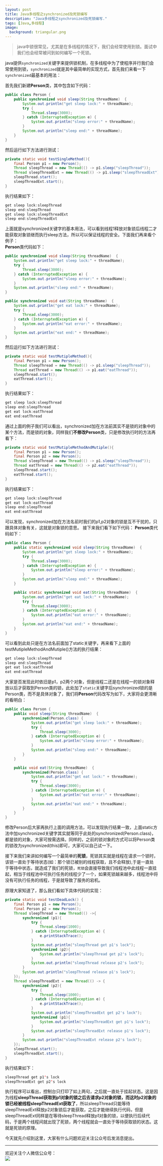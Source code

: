 ```yaml
---
layout: post
title: Java多线程之synchronized及死锁编写
description: "Java多线程之synchronized及死锁编写."
tags: [Java,多线程]
image:
  background: triangular.png
---
```




> java中锁很常见，尤其是在多线程的情况下，我们会经常使用到锁。面试中我们也会经常被问到如何编写一个死锁。
  
java提供`synchronized`关键字来提供锁机制，在多线程中为了使程序并行我们会常使用到锁，`synchronized`就是其中最简单的实现方式，首先我们来看一下`synchronized`最基本的用法：  

首先我们新建**Person**类，其中包含如下代码：

```java  
public class Person {
	public synchronized void sleep(String threadName)  {
        System.out.println("get sleep lock:" + threadName);
        try {
            Thread.sleep(3000);
        } catch (InterruptedException e) {
            System.out.println("sleep error:" + threadName);
        }
        System.out.println("sleep end:" + threadName);
    }
}
```
然后运行如下方法进行测试：

```java
private static void testSingleMethod(){
    final Person p1 = new Person();
    Thread sleepThread = new Thread(() -> p1.sleep("sleepThread"));
    Thread sleepThreadExt = new Thread(() -> p1.sleep("sleepThreadExt"));
    sleepThread.start();
    sleepThreadExt.start();
}
```

执行结果如下： 

```java   
get sleep lock:sleepThread
sleep end:sleepThread
get sleep lock:sleepThreadExt
sleep end:sleepThreadExt
```

上面就是synchronized关键字的基本用法，可以看到线程1释放对象锁后线程二才能获取对象锁继而执行sleep方法，所以可以保证线程的安全。下面我们再来看个例子：  
**Person**类代码如下：

```java  
public synchronized void sleep(String threadName)  {
    System.out.println("get sleep lock:" + threadName);
    try {
        Thread.sleep(3000);
    } catch (InterruptedException e) {
        System.out.println("sleep error:" + threadName);
    }
    System.out.println("sleep end:" + threadName);
}

public synchronized void eat(String threadName)  {
    System.out.println("get eat lock:" + threadName);
    try {
        Thread.sleep(3000);
    } catch (InterruptedException e) {
        System.out.println("eat error:" + threadName);
    }
    System.out.println("eat end:" + threadName);
}
```
然后运行如下方法进行测试：

```java
private static void testMutipleMethod(){
    final Person p1 = new Person();
    Thread sleepThread = new Thread(() -> p1.sleep("sleepThread"));
    Thread eatThread = new Thread(() -> p1.eat("eatThread"));
    sleepThread.start();
    eatThread.start();
}
```
执行结果如下： 

```java   
get sleep lock:sleepThread
sleep end:sleepThread
get eat lock:eatThread
eat end:eatThread
```
通过上面的例子我们可以看出，synchronized加在方法前其实不是锁的对象中的某个方法，而是锁的对象，同样我们**不修改Person**类，只是修改执行时的方法再看下：  

```java
private static void testMutipleMethodAndMutiple(){
    final Person p1 = new Person();
    final Person p2 = new Person();
    Thread sleepThread = new Thread(() -> p1.sleep("sleepThread"));
    Thread eatThread = new Thread(() -> p2.eat("eatThread"));
    sleepThread.start();
    eatThread.start();
}
```
执行结果如下： 

```java   
get sleep lock:sleepThread
get eat lock:eatThread
sleep end:sleepThread
eat end:eatThread
```
可以发现，synchronized加在方法名前时我们的p1,p2对象的锁是互不干扰的，只跟具体对象有关，这就是对象锁的意思。
接下来我们看下如下代码：
**Person**类代码如下：  

```java
public class Person {
    public static synchronized void sleep(String threadName)  {
        System.out.println("get sleep lock:" + threadName);
        try {
            Thread.sleep(3000);
        } catch (InterruptedException e) {
            System.out.println("sleep error:" + threadName);
        }
        System.out.println("sleep end:" + threadName);
    }

    public static synchronized void eat(String threadName)  {
        System.out.println("get eat lock:" + threadName);
        try {
            Thread.sleep(3000);
        } catch (InterruptedException e) {
            System.out.println("eat error:" + threadName);
        }
        System.out.println("eat end:" + threadName);
    }
}
```

可以看到此处只是在方法名前面加了static关键字，再来看下上面的testMutipleMethodAndMutiple()方法的执行结果：    

```java
get sleep lock:sleepThread
sleep end:sleepThread
get eat lock:eatThread
eat end:eatThread
```
大家是否发现此时依旧是p1，p2两个对象，但是线程二还是在线程一的锁对象释放以后才获取到Person类的锁，此处加了`static`关键字后synchronized锁的是Person类，而不是具体对象了，我们将**Person**代码改写为如下，大家将会更清晰的看明白：  

```java
public class Person {
	public void sleep(String threadName)  {
        synchronized(Person.class) {
            System.out.println("get sleep lock:" + threadName);
            try {
                Thread.sleep(3000);
            } catch (InterruptedException e) {
                System.out.println("sleep error:" + threadName);
            }
            System.out.println("sleep end:" + threadName);
        }
    }

    public void eat(String threadName)  {
        synchronized(Person.class) {
            System.out.println("get eat lock:" + threadName);
            try {
                Thread.sleep(3000);
            } catch (InterruptedException e) {
                System.out.println("eat error:" + threadName);
            }
            System.out.println("eat end:" + threadName);
        }
    }
}
```
修改Person后大家再执行上面的调用方法，可以发现执行结果一致，上面static方法中加synchronized关键字其实就等同于此处的synchronized(Person.class)，都是锁的对象，大家可按需选择。同样的，之前的锁对象的方式可以将Person类的锁改为synchronized(this)即可，大家可以自己试一下。

接下来我们来讲如何编写一个最简单的**死锁**，死锁其实就是线程在请求一个锁时，该锁一直处于等待状态(如：那个锁已被别的线程获取，且不会释放),于是一直处于等待中状态，就造成了我们的死锁，`死锁`会直接导致我们线程池中此线程一直挂起，相当于线程池中可执行任务的线程少了一个，如果死锁越来越多，线程池中将没有可执行任务的线程，于是就导致了服务的宕机。

原理大家知道了，那么我们看如下具体代码的实现：  

```java
private static void testDeadLock() {
    final Person p1 = new Person();
    final Person p2 = new Person();
    Thread sleepThread = new Thread(() ->{
        synchronized (p1){
            try {
                Thread.sleep(1000);
            } catch (InterruptedException e) {
                e.printStackTrace();
            }
            System.out.println("sleepThread get p1's lock");
            synchronized (p2){
                System.out.println("sleepThread get p2's lock");
            }
            System.out.println("sleepThread release p2's lock");
        }
        System.out.println("sleepThread release p1's lock");
    });
    Thread sleepThreadExt = new Thread(() -> {
        synchronized (p2){
            try {
                Thread.sleep(1000);
            } catch (InterruptedException e) {
                e.printStackTrace();
            }
            System.out.println("sleepThreadExt get p2's lock");
            synchronized (p1){
                System.out.println("sleepThreadExt get p1's lock");
            }
            System.out.println("sleepThreadExt release p1's lock");
        }
        System.out.println("sleepThreadExt release p2's lock");
    });
    sleepThread.start();
    sleepThreadExt.start();
}
```

执行结果如下：  

```java
sleepThread get p1's lock
sleepThreadExt get p2's lock
```
执行程序可以看出，控制台只打印了如上两句，之后就一直处于挂起状态。这是因为线程**sleepThread获取到p1对象的锁之后去请求p2对象的锁，而这时p2对象的锁已经被线程sleepThreadExt获取了**，所以sleepThread只能等待sleepThreadExt释放p2对象锁后才能获取，之后才能继续执行代码，但是sleepThreadExt同样是在等待sleepThread释放p1对象的锁，以便执行后续代码，于是两个线程间就出现了死锁，两个线程就会一直处于等待获取锁的状态。这就是死锁的原理。


今天就先介绍到这里，大家有什么问题欢迎关注公众号后发消息提出。

----------
欢迎关注个人微信公众号：<br/>
![](/images/weixin.jpg)